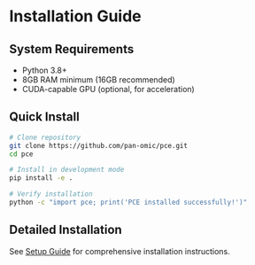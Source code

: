 # Installation Guide

## System Requirements

- Python 3.8+
- 8GB RAM minimum (16GB recommended)
- CUDA-capable GPU (optional, for acceleration)

## Quick Install

```bash
# Clone repository
git clone https://github.com/pan-omic/pce.git
cd pce

# Install in development mode
pip install -e .

# Verify installation
python -c "import pce; print('PCE installed successfully!')"
```

## Detailed Installation

See [Setup Guide](setup.md) for comprehensive installation instructions.
